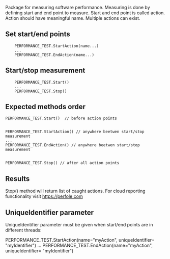 
Package for measuring software performance. Measuring is done by defining start and end point to measure. 
Start and end point is called action. Action should have meaningful name. Multiple actions can exist.

<!-- ## Import
import Perfole; -->

## Set start/end points
```
    PERFORMANCE_TEST.StartAction(name...)
    ...
    PERFORMANCE_TEST.EndAction(name...)
```


## Start/stop measurement
```
    PERFORMANCE_TEST.Start()
    ...
    PERFORMANCE_TEST.Stop()
```


## Expected methods order
```
PERFORMANCE_TEST.Start()  // before action points


PERFORMANCE_TEST.StartAction() // anywhere beetwen start/stop measurement
...
PERFORMANCE_TEST.EndAction() // anywhere beetwen start/stop measurement


PERFORMANCE_TEST.Stop() // after all action points
```

## Results
Stop() method will return list of caught actions. For cloud reporting functionality visit https://perfole.com


## UniqueIdentifier parameter
UniqueIdentifier parameter must be given when start/end points are in different threads:

PERFORMANCE_TEST.StartAction(name="myAction", uniqueIdentifier= "myIdentifier")
...
PERFORMANCE_TEST.EndAction(name="myAction", uniqueIdentifier= "myIdentifier")










